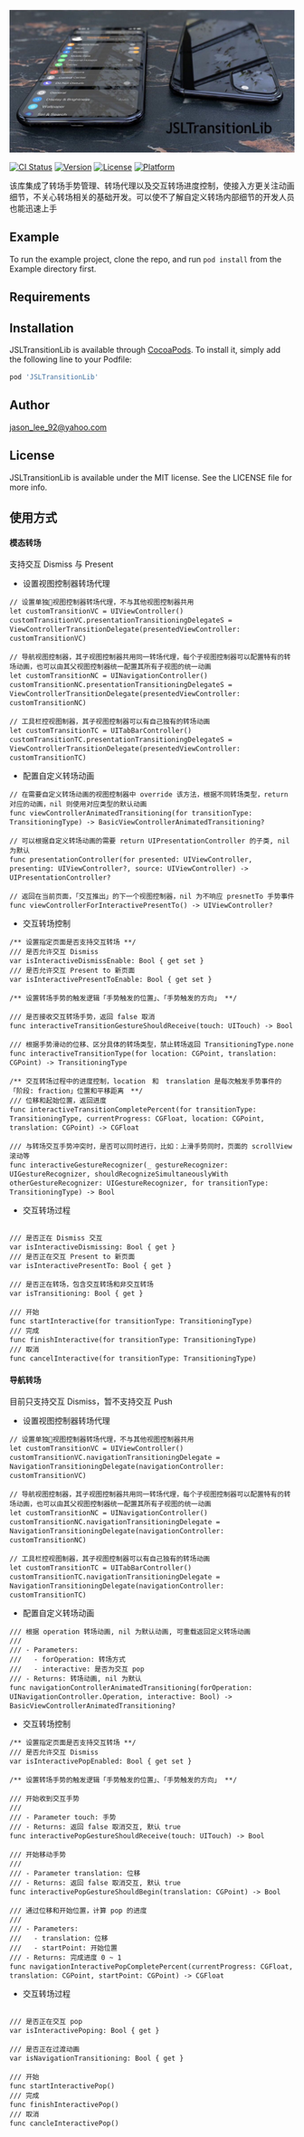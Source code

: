 ![JSLTransitionLib](https://raw.githubusercontent.com/Jason-Stan-Lee/JSLTransitionLib/assets/CoverImage/coverimage.jpg)

[![CI Status](https://api.travis-ci.org/repos/Jason-Stan-Lee/JSLTransitionLib.svg?style=flat)](https://travis-ci.org/Jason-Stan-Lee/JSLTransitionLib)
[![Version](https://img.shields.io/cocoapods/v/JSLTransitionLib.svg?style=flat)](https://cocoapods.org/pods/JSLTransitionLib)
[![License](https://img.shields.io/cocoapods/l/JSLTransitionLib.svg?style=flat)](https://cocoapods.org/pods/JSLTransitionLib)
[![Platform](https://img.shields.io/cocoapods/p/JSLTransitionLib.svg?style=flat)](https://cocoapods.org/pods/JSLTransitionLib)


该库集成了转场手势管理、转场代理以及交互转场进度控制，使接入方更关注动画细节，不关心转场相关的基础开发。可以使不了解自定义转场内部细节的开发人员也能迅速上手

## Example

To run the example project, clone the repo, and run `pod install` from the Example directory first.

## Requirements

## Installation

JSLTransitionLib is available through [CocoaPods](https://cocoapods.org). To install
it, simply add the following line to your Podfile:

```ruby
pod 'JSLTransitionLib'
```

## Author

jason_lee_92@yahoo.com

## License

JSLTransitionLib is available under the MIT license. See the LICENSE file for more info.

## 使用方式

#### 模态转场
支持交互 Dismiss 与 Present

- 设置视图控制器转场代理
```
// 设置单独视图控制器转场代理，不与其他视图控制器共用
let customTransitionVC = UIViewController()
customTransitionVC.presentationTransitioningDelegateS = ViewControllerTransitionDelegate(presentedViewController: customTransitionVC)

// 导航视图控制器，其子视图控制器共用同一转场代理，每个子视图控制器可以配置特有的转场动画，也可以由其父视图控制器统一配置其所有子视图的统一动画
let customTransitionNC = UINavigationController()
customTransitionNC.presentationTransitioningDelegateS = ViewControllerTransitionDelegate(presentedViewController: customTransitionNC)

// 工具栏控视图制器，其子视图控制器可以有自己独有的转场动画
let customTransitionTC = UITabBarController()
customTransitionTC.presentationTransitioningDelegateS = ViewControllerTransitionDelegate(presentedViewController: customTransitionTC)

```
- 配置自定义转场动画

```
// 在需要自定义转场动画的视图控制器中 override 该方法，根据不同转场类型，return 对应的动画，nil 则使用对应类型的默认动画
func viewControllerAnimatedTransitioning(for transitionType: TransitioningType) -> BasicViewControllerAnimatedTransitioning?

// 可以根据自定义转场动画的需要 return UIPresentationController 的子类, nil 为默认
func presentationController(for presented: UIViewController, presenting: UIViewController?, source: UIViewController) -> UIPresentationController?

// 返回在当前页面，「交互推出」的下一个视图控制器，nil 为不响应 presnetTo 手势事件
func viewControllerForInteractivePresentTo() -> UIViewController?

```
- 交互转场控制

```
/** 设置指定页面是否支持交互转场 **/
/// 是否允许交互 Dismiss
var isInteractiveDismissEnable: Bool { get set }
/// 是否允许交互 Present to 新页面
var isInteractivePresentToEnable: Bool { get set }

/** 设置转场手势的触发逻辑「手势触发的位置」、「手势触发的方向」 **/

/// 是否接收交互转场手势，返回 false 取消
func interactiveTransitionGestureShouldReceive(touch: UITouch) -> Bool

/// 根据手势滑动的位移、区分具体的转场类型，禁止转场返回 TransitioningType.none
func interactiveTransitionType(for location: CGPoint, translation: CGPoint) -> TransitioningType

/** 交互转场过程中的进度控制，location　和　translation 是每次触发手势事件的「阶段: fraction」位置和平移距离　**/
/// 位移和起始位置，返回进度
func interactiveTransitionCompletePercent(for transitionType: TransitioningType, currentProgress: CGFloat, location: CGPoint, translation: CGPoint) -> CGFloat

/// 与转场交互手势冲突时，是否可以同时进行，比如：上滑手势同时，页面的 scrollView 滚动等
func interactiveGestureRecognizer(_ gestureRecognizer: UIGestureRecognizer, shouldRecognizeSimultaneouslyWith otherGestureRecognizer: UIGestureRecognizer, for transitionType: TransitioningType) -> Bool

```
- 交互转场过程

```

/// 是否正在 Dismiss 交互
var isInteractiveDismissing: Bool { get }
/// 是否正在交互 Present to 新页面
var isInteractivePresentTo: Bool { get }

/// 是否正在转场，包含交互转场和非交互转场
var isTransitioning: Bool { get }

/// 开始
func startInteractive(for transitionType: TransitioningType)
/// 完成
func finishInteractive(for transitionType: TransitioningType)
/// 取消
func cancelInteractive(for transitionType: TransitioningType)
```
#### 导航转场
目前只支持交互 Dismiss，暂不支持交互 Push

- 设置视图控制器转场代理
```
// 设置单独视图控制器转场代理，不与其他视图控制器共用
let customTransitionVC = UIViewController()
customTransitionVC.navigationTransitioningDelegate = NavigationTransitioningDelegate(navigationController: customTransitionVC)

// 导航视图控制器，其子视图控制器共用同一转场代理，每个子视图控制器可以配置特有的转场动画，也可以由其父视图控制器统一配置其所有子视图的统一动画
let customTransitionNC = UINavigationController()
customTransitionNC.navigationTransitioningDelegate = NavigationTransitioningDelegate(navigationController: customTransitionNC)

// 工具栏控视图制器，其子视图控制器可以有自己独有的转场动画
let customTransitionTC = UITabBarController()
customTransitionTC.navigationTransitioningDelegate = NavigationTransitioningDelegate(navigationController: customTransitionTC)

```
- 配置自定义转场动画

```
/// 根据 operation 转场动画, nil 为默认动画, 可重载返回定义转场动画
///
/// - Parameters:
///   - forOperation: 转场方式
///   - interactive: 是否为交互 pop
/// - Returns: 转场动画, nil 为默认
func navigationControllerAnimatedTransitioning(forOperation: UINavigationController.Operation, interactive: Bool) -> BasicViewControllerAnimatedTransitioning?

```
- 交互转场控制

```
/** 设置指定页面是否支持交互转场 **/
/// 是否允许交互 Dismiss
var isInteractivePopEnabled: Bool { get set }

/** 设置转场手势的触发逻辑「手势触发的位置」、「手势触发的方向」 **/

/// 开始收到交互手势
///
/// - Parameter touch: 手势
/// - Returns: 返回 false 取消交互, 默认 true
func interactivePopGestureShouldReceive(touch: UITouch) -> Bool

/// 开始移动手势
///
/// - Parameter translation: 位移
/// - Returns: 返回 false 取消交互, 默认 true
func interactivePopGestureShouldBegin(translation: CGPoint) -> Bool

/// 通过位移和开始位置，计算 pop 的进度
///
/// - Parameters:
///   - translation: 位移
///   - startPoint: 开始位置
/// - Returns: 完成进度 0 ~ 1
func navigationInteractivePopCompletePercent(currentProgress: CGFloat, translation: CGPoint, startPoint: CGPoint) -> CGFloat

```
- 交互转场过程

```

/// 是否正在交互 pop
var isInteractivePoping: Bool { get }

/// 是否正在过渡动画
var isNavigationTransitioning: Bool { get }

/// 开始
func startInteractivePop()
/// 完成
func finishInteractivePop()
/// 取消
func cancleInteractivePop()

```

